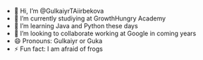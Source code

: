 - 👋 Hi, I’m @GulkaiyrTAiirbekova
- 👀 I’m currently studiying at GrowthHungry Academy 
- 🌱 I’m learning Java and Python these days
- 💞️ I’m looking to collaborate working at Google in coming years
- 😄 Pronouns: Gulkaiyr or Guka
- ⚡ Fun fact: I am afraid of frogs

<!---
GulkaiyrTAiirbekova/GulkaiyrTAiirbekova is a ✨ special ✨ repository because its `README.md` (this file) appears on your GitHub profile.
You can click the Preview link to take a look at your changes.
--->
